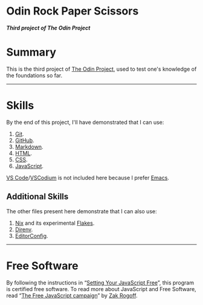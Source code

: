 Odin Rock Paper Scissors
========================

***Third project of The Odin Project***

# Summary

This is the third project of [The Odin Project](https://www.theodinproject.com), used to test one's knowledge of the foundations so far.

---

# Skills

By the end of this project, I'll have demonstrated that I can use:

1. [Git](https://git-scm.com).
2. [GitHub](https://github.com).
3. [Markdown](https://daringfireball.net/projects/markdown).
4. [HTML](https://html.spec.whatwg.org).
5. [CSS](https://www.w3.org/TR/css/#css).
6. [JavaScript](https://ecma-international.org/publications-and-standards/standards/ecma-262/).

[VS Code](https://code.visualstudio.com)/[VSCodium](https://vscodium.com) is not included here because I prefer [Emacs](https://www.gnu.org/s/emacs).

## Additional Skills

The other files present here demonstrate that I can also use:

1. [Nix](https://nixos.org) and its experimental [Flakes](https://nixos.wiki/wiki/Flakes).
2. [Direnv](https://direnv.net).
3. [EditorConfig](https://editorconfig.org).

---

# Free Software

By following the instructions in “[Setting Your JavaScript Free](https://www.gnu.org/software/librejs/free-your-javascript.html)”, this program is certified free software. To read more about JavaScript and Free Software, read “[The Free JavaScript campaign](https://www.fsf.org/campaigns/freejs)” by [Zak Rogoff](https://www.fsf.org/author/zakkai).

